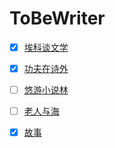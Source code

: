 # ToBeWriter

- [x] [埃科谈文学](https://github.com/leiyunhe/ToBeWriter/blob/master/170419EcoSullaLetterature.md)
- [x] [功夫在诗外](https://github.com/leiyunhe/ToBeWriter/blob/master/170419BeyondPoems.md)

- [ ] [悠游小说林](https://github.com/leiyunhe/ToBeWriter/blob/master/170422SixWalksInTheFictionalWoods.md)
- [ ] [老人与海](https://github.com/leiyunhe/ToBeWriter/blob/master/170422TheOldManAndTheSea.md)

- [x] [故事](https://github.com/leiyunhe/ToBeWriter/blob/master/170506Story.md)
